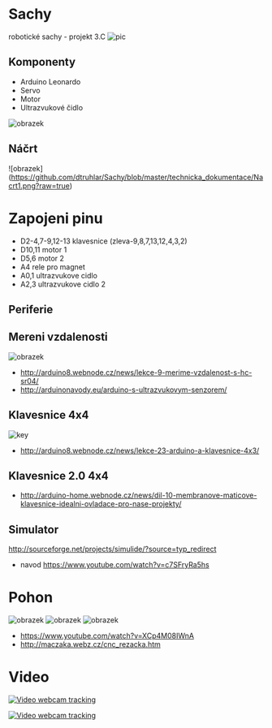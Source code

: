 ﻿# Sachy 
robotické sachy - projekt 3.C
![pic](http://modranka-sach.wbl.sk/0600-markob.gif)

## Komponenty

* Arduino Leonardo
* Servo
* Motor
* Ultrazvukové čidlo

![obrazek](http://www.arduino.cc/en/uploads/Main/ArduinoUnoSmd450px.jpg)

## Náčrt
![obrazek] (https://github.com/dtruhlar/Sachy/blob/master/technicka_dokumentace/Nacrt1.png?raw=true)


# Zapojeni pinu
 + D2-4,7-9,12-13 klavesnice (zleva-9,8,7,13,12,4,3,2)
 + D10,11 motor 1
 + D5,6 motor 2
 + A4 rele pro magnet
 + A0,1 ultrazvukove cidlo
 + A2,3 ultrazvukove cidlo 2

## Periferie

## Mereni vzdalenosti
![obrazek](http://files.arduino8.webnode.cz/200000081-ec223ed343/F90JYNWH7UR7RCS.LARGE.jpg)
+ http://arduino8.webnode.cz/news/lekce-9-merime-vzdalenost-s-hc-sr04/
+ http://arduinonavody.eu/arduino-s-ultrazvukovym-senzorem/

## Klavesnice 4x4
![key](http://files.arduino8.webnode.cz/200000424-d2b67d6a29/unnamed.jpg)
 + http://arduino8.webnode.cz/news/lekce-23-arduino-a-klavesnice-4x3/		 

## Klavesnice 2.0  4x4
+ http://arduino-home.webnode.cz/news/dil-10-membranove-maticove-klavesnice-idealni-ovladace-pro-nase-projekty/

## Simulator
http://sourceforge.net/projects/simulide/?source=typ_redirect
+ navod https://www.youtube.com/watch?v=c7SFryRa5hs

# Pohon
![obrazek](http://artofcircuits.com/wp-content/uploads/2014/05/2-ch-relay-module-1.jpg)
![obrazek](http://www.upnito.sk/0/69farjeaqpvxb2ns5j4hdwme7rnwer8k.jpg)
![obrazek](http://mysak.mazec.org/cnc/cnc7.jpg)
+ https://www.youtube.com/watch?v=XCp4M08IWnA
+ http://maczaka.webz.cz/cnc_rezacka.htm

# Video

[![Video webcam tracking](https://img.youtube.com/vi/0OXLMgZMjTo/0.jpg)](https://www.youtube.com/watch?v=0OXLMgZMjTo)

[![Video webcam tracking](https://img.youtube.com/vi/POHm_Uk_R_s/0.jpg)](https://www.youtube.com/watch?v=POHm_Uk_R_s)


